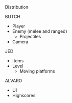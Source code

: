 Distribution

BUTCH
- Player
- Enemy (melee and ranged)
  - Projectiles
- Camera

JED
- Items
- Level
  - Moving platforms

ALVARO
- UI
- Highscores